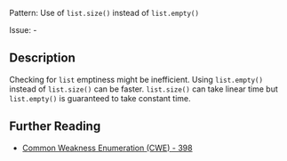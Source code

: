 Pattern: Use of `list.size()` instead of `list.empty()` 

Issue: -

## Description

Checking for `list` emptiness might be inefficient. Using `list.empty()` instead of `list.size()` can be faster. `list.size()` can take linear time but `list.empty()` is guaranteed to take constant time.

## Further Reading

* [Common Weakness Enumeration (CWE) - 398](https://cwe.mitre.org/data/definitions/398.html)